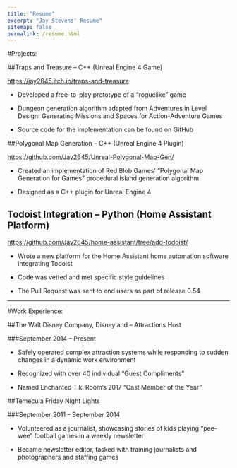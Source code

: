 ```yaml
---
title: "Resume"
excerpt: "Jay Stevens' Resume"
sitemap: false
permalink: /resume.html
---
```


#Projects:

##Traps and Treasure – C++ (Unreal Engine 4 Game)

https://jay2645.itch.io/traps-and-treasure

*	Developed a free-to-play prototype of a “roguelike” game

*	Dungeon generation algorithm adapted from Adventures in Level Design: Generating Missions and Spaces for Action-Adventure Games

*	Source code for the implementation can be found on GitHub

##Polygonal Map Generation – C++ (Unreal Engine 4 Plugin)

https://github.com/Jay2645/Unreal-Polygonal-Map-Gen/

*	Created an implementation of Red Blob Games’ “Polygonal Map Generation for Games” procedural island generation algorithm

*	Designed as a C++ plugin for Unreal Engine 4

## Todoist Integration – Python (Home Assistant Platform)

https://github.com/Jay2645/home-assistant/tree/add-todoist/ 

*	Wrote a new platform for the Home Assistant home automation software integrating Todoist

*	Code was vetted and met specific style guidelines

*	The Pull Request was sent to end users as part of release 0.54

---

#Work Experience:

##The Walt Disney Company, Disneyland – Attractions Host

###September 2014 – Present

*	Safely operated complex attraction systems while responding to sudden changes in a dynamic work environment

*	Recognized with over 40 individual “Guest Compliments”

*	Named Enchanted Tiki Room’s 2017 “Cast Member of the Year”

##Temecula Friday Night Lights

###September 2011 – September 2014

*	Volunteered as a journalist, showcasing stories of kids playing “pee-wee” football games in a weekly newsletter

*	Became newsletter editor, tasked with training journalists and photographers and staffing games